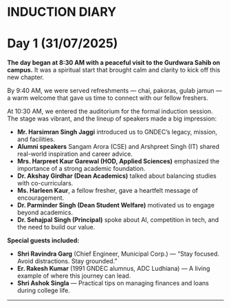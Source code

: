 # INDUCTION DIARY

# Day 1 (31/07/2025)

**The day began at 8:30 AM with a peaceful visit to the Gurdwara Sahib on campus.** It was a spiritual start that brought calm and clarity to kick off this new chapter.

By 9:40 AM, we were served refreshments — chai, pakoras, gulab jamun — a warm welcome that gave us time to connect with our fellow freshers.

At 10:30 AM, we entered the auditorium for the formal induction session.  
The stage was vibrant, and the lineup of speakers made a big impression:

- **Mr. Harsimran Singh Jaggi** introduced us to GNDEC’s legacy, mission, and facilities.
- **Alumni speakers** Sangam Arora (CSE) and Arshpreet Singh (IT) shared real-world inspiration and career advice.
- **Mrs. Harpreet Kaur Garewal (HOD, Applied Sciences)** emphasized the importance of a strong academic foundation.
- **Dr. Akshay Girdhar (Dean Academics)** talked about balancing studies with co-curriculars.
- **Ms. Harleen Kaur**, a fellow fresher, gave a heartfelt message of encouragement.
- **Dr. Parminder Singh (Dean Student Welfare)** motivated us to engage beyond academics.
- **Dr. Sehajpal Singh (Principal)** spoke about AI, competition in tech, and the need to build our value.

**Special guests included:**
- **Shri Ravindra Garg** (Chief Engineer, Municipal Corp.) — “Stay focused. Avoid distractions. Stay grounded.”
- **Er. Rakesh Kumar** (1991 GNDEC alumnus, ADC Ludhiana) — A living example of where this journey can lead.
- **Shri Ashok Singla** — Practical tips on managing finances and loans during college life.

---
